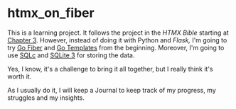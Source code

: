 # htmx_on_fiber

This is a learning project. It follows the project in the _HTMX Bible_ starting
at [Chapter 3](https://hypermedia.systems/a-web-1-0-application/). However,
instead of doing it with Python and _Flask,_ I'm going to try [Go
Fiber](https://gofiber.io/) and [Go
Templates](https://docs.gofiber.io/template/html/) from the beginning.
Moreover, I'm going to use [SQLc](https://sqlc.dev/) and [SQLite 3]() for
storing the data.

Yes, I know, it's a challenge to bring it all together, but I really think it's
worth it.

As I usually do it, I will keep a Journal to keep track of my progress, my
struggles and my insights.


